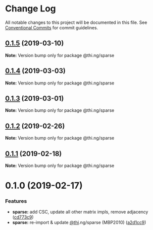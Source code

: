 # Change Log

All notable changes to this project will be documented in this file.
See [Conventional Commits](https://conventionalcommits.org) for commit guidelines.

## [0.1.5](https://github.com/thi-ng/umbrella/compare/@thi.ng/sparse@0.1.4...@thi.ng/sparse@0.1.5) (2019-03-10)

**Note:** Version bump only for package @thi.ng/sparse





## [0.1.4](https://github.com/thi-ng/umbrella/compare/@thi.ng/sparse@0.1.3...@thi.ng/sparse@0.1.4) (2019-03-03)

**Note:** Version bump only for package @thi.ng/sparse





## [0.1.3](https://github.com/thi-ng/umbrella/compare/@thi.ng/sparse@0.1.2...@thi.ng/sparse@0.1.3) (2019-03-01)

**Note:** Version bump only for package @thi.ng/sparse





## [0.1.2](https://github.com/thi-ng/umbrella/compare/@thi.ng/sparse@0.1.1...@thi.ng/sparse@0.1.2) (2019-02-26)

**Note:** Version bump only for package @thi.ng/sparse





## [0.1.1](https://github.com/thi-ng/umbrella/compare/@thi.ng/sparse@0.1.0...@thi.ng/sparse@0.1.1) (2019-02-18)

**Note:** Version bump only for package @thi.ng/sparse





# 0.1.0 (2019-02-17)


### Features

* **sparse:** add CSC, update all other matrix impls, remove adjacency ([cd773c9](https://github.com/thi-ng/umbrella/commit/cd773c9))
* **sparse:** re-import & update [@thi](https://github.com/thi).ng/sparse (MBP2010) ([a2d1cc9](https://github.com/thi-ng/umbrella/commit/a2d1cc9))
